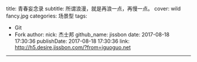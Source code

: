 title: 青春妄念录
subtitle: 所谓浪漫，就是再浪一点，再慢一点。
cover: wild fancy.jpg
categories: 场景型
tags:
  - Git
  - Fork
author:
  nick: 杰士邦
  github_name: jissbon
date: 2017-08-18 17:30:36
publishDate: 2017-08-18 17:30:36
link: http://h5.desire.jissbon.com/?from=iguoguo.net
---
